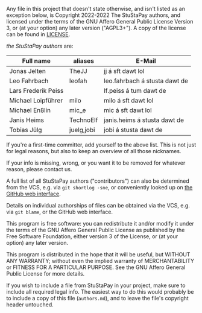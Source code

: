 Any file in this project that doesn't state otherwise, and isn't listed as an
exception below, is Copyright 2022-2022 The StuStaPay authors, and licensed
under the terms of the GNU Affero General Public License Version 3, or
(at your option) any later version ("AGPL3+").
A copy of the license can be found in [LICENSE](LICENSE).

_the StuStaPay authors_ are:

| Full name                         | aliases                     | E-Mail                                            |
|-----------------------------------|-----------------------------|---------------------------------------------------|
| Jonas Jelten                      | TheJJ                       | jj á sft dawt lol                                 |
| Leo Fahrbach                      | leofah                      | leo.fahrbach á stusta dawt de                     |
| Lars Frederik Peiss               |                             | lf.peiss á tum dawt de                            |
| Michael Loipführer                | milo                        | milo á sft dawt lol                               |
| Michael Enßlin                    | mic_e                       | mic á sft dawt lol                                |
| Janis Heims                       | TechnoElf                   | janis.heims á stusta dawt de                      |
| Tobias Jülg                       | juelg,jobi                  | jobi á stusta dawt de                             |


If you're a first-time committer, add yourself to the above list. This is not
just for legal reasons, but also to keep an overview of all those nicknames.

If your info is missing, wrong, or you want it to be removed for whatever
reason, please contact us.

A full list of all StuStaPay authors ("contributors") can also be determined
from the VCS, e.g. via `git shortlog -sne`, or conveniently looked up on
[the GitHub web interface](https://github.com/StuStaNet/StuStaPay/graphs/contributors).

Details on individual authorships of files can be obtained via the VCS,
e.g. via `git blame`, or the GitHub web interface.

This program is free software: you can redistribute it and/or modify
it under the terms of the GNU Affero General Public License as published by
the Free Software Foundation, either version 3 of the License, or
(at your option) any later version.

This program is distributed in the hope that it will be useful,
but WITHOUT ANY WARRANTY; without even the implied warranty of
MERCHANTABILITY or FITNESS FOR A PARTICULAR PURPOSE.  See the
GNU Affero General Public License for more details.

If you wish to include a file from StuStaPay in your project, make sure to
include all required legal info. The easiest way to do this would probably
be to include a copy of this file (`authors.md`), and to leave the file's
copyright header untouched.
